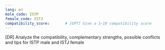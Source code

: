 ```yaml
---
lang: en
male_code: ISTP
female_code: ISTJ
compatibility_score:       # [GPT] Give a 1–10 compatibility score
---
```


[DR] Analyze the compatibility, complementary strengths, possible conflicts and tips for ISTP male and ISTJ female

